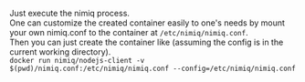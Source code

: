 
Just execute the nimiq process.   
One can customize the created container easily
to one's needs by mount your own nimiq.conf to the container at `/etc/nimiq/nimiq.conf`.   
Then you can just create the container like (assuming the config is in the current working directory).   
`docker run nimiq/nodejs-client -v $(pwd)/nimiq.conf:/etc/nimiq/nimiq.conf --config=/etc/nimiq/nimiq.conf`
